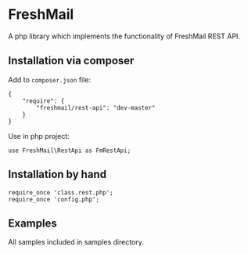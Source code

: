 # FreshMail

A php library which implements the functionality of FreshMail REST API.

## Installation via composer

Add to `composer.json` file:

    {
        "require": {
            "freshmail/rest-api": "dev-master"
        }
    }

Use in php project:

    use FreshMail\RestApi as FmRestApi;

## Installation by hand

    require_once 'class.rest.php';
    require_once 'config.php';

## Examples

All samples included in samples directory.

